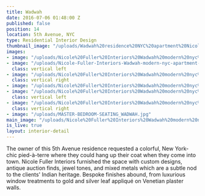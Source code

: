 ```yaml
---
title: Wadwah
date: 2016-07-06 01:48:00 Z
published: false
position: 14
location: 5th Avenue, NYC
type: Residential Interior Design
thumbnail_image: "/uploads/Wadwah%20residence%20NYC%20apartment%20Nicole%20Fuller%20Interiors.jpg"
images:
- image: "/uploads/Nicole%20Fuller%20Interiors%20Wadwah%20modern%20nyc%20apartment%20new%20york%20interior%20designer%20guest%20bedroom%20gold%20cream%20white%20jeremy%20cole.jpg"
- image: "/uploads/Nicole-Fuller-Interiors-Wadwah-modern-nyc-apartment-new-york-interior-designer-foyer-gold.jpg"
  class: vertical left
- image: "/uploads/Nicole%20Fuller%20Interiors%20Wadwah%20modern%20nyc%20apartment%20new%20york%20interior%20designer%20window%20gold%20starburst.jpg"
  class: vertical right
- image: "/uploads/Nicole%20Fuller%20Interiors%20Wadwah%20modern%20nyc%20apartment%20new%20york%20interior%20designer%20master%20bedroom%20grey%20gold%20silver.jpg"
- image: "/uploads/Nicole%20Fuller%20Interiors%20Wadwah%20modern%20nyc%20apartment%20new%20york%20interior%20designer%20jeremy%20cole%20pendant%20light.jpg"
  class: vertical left
- image: "/uploads/Nicole%20Fuller%20Interiors%20Wadwah%20modern%20nyc%20apartment%20new%20york%20interior%20designer%20metallic%20mixed%20metals%20side%20table.jpg"
  class: vertical right
- image: "/uploads/MASTER-BEDROOM-SEATING_WADWAH.jpg"
main_image: "/uploads/Nicole%20Fuller%20Interiors%20Wadwah%20modern%20nyc%20apartment%20new%20york%20interior%20designer%20living%20room%20vladimir%20kagan%20miro%20painting.jpg"
is_live: true
layout: interior-detail
---
```


The owner of this 5th Avenue residence requested a colorful, New York-chic pied-à-terre where they could hang up their coat when they come into town. Nicole Fuller Interiors furnished the space with custom designs, antique auction finds, jewel tones, and mixed metals which are a subtle nod to the clients' Indian heritage. Bespoke finishes abound, from luxurious window treatments to gold and silver leaf appliqué on Venetian plaster walls.
